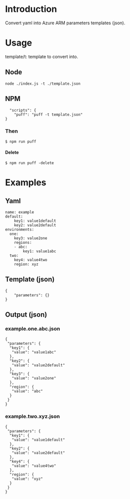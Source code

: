 # Introduction 
Convert yaml into Azure ARM parameters templates (json).

# Usage
template/t: template to convert into.

## Node
```
node ./index.js -t ./template.json
```

## NPM
```
  "scripts": {
    "puff": "puff -t template.json"
}
```
### Then
```
$ npm run puff
```

#### Delete
```
$ npm run puff -delete
```

# Examples
## Yaml
```
name: example
default:
    key1: value1default
    key2: value2default
environments:
  one:
    key3: value2one
    regions:
    - abc:
        key1: value1abc
  two:
    key4: value4two
    region: xyz
```

## Template (json)
```
{
    "parameters": {}
}
```

## Output (json)
### example.one.abc.json
```
{
 "parameters": {
  "key1": {
   "value": "value1abc"
  },
  "key2": {
   "value": "value2default"
  },
  "key3": {
   "value": "value2one"
  },
  "region": {
   "value": "abc"
  }
 }
}
```
### example.two.xyz.json
```
{
 "parameters": {
  "key1": {
   "value": "value1default"
  },
  "key2": {
   "value": "value2default"
  },
  "key4": {
   "value": "value4two"
  },
  "region": {
   "value": "xyz"
  }
 }
}
```